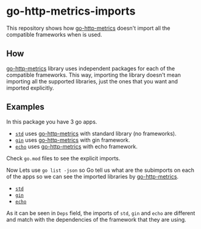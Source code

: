 # go-http-metrics-imports

This repository shows how [go-http-metrics] doesn't import all the compatible frameworks when is used.

## How

[go-http-metrics] library uses independent packages for each of the compatible frameworks. This way, importing the library
doesn't mean importing all the supported libraries, just the ones that you want and imported explicitly.

## Examples

In this package you have 3 go apps.

- [`std`](std/) uses [go-http-metrics] with standard library (no frameworks).
- [`gin`](gin/) uses [go-http-metrics] with gin framework.
- [`echo`](echo/) uses [go-http-metrics] with echo framework.

Check `go.mod` files to see the explicit imports.

Now Lets use `go list -json` so Go tell us what are the subimports on each of the apps so we can see the imported libraries by [go-http-metrics].

- [`std`](std/golist.json)
- [`gin`](gin/golist.json)
- [`echo`](echo/golist.json)

As it can be seen in `Deps` field, the imports of `std`, `gin` and `echo` are different and match with the dependencies of the framework
that they are using.

[go-http-metrics]: https://github.com/slok/go-http-metrics
